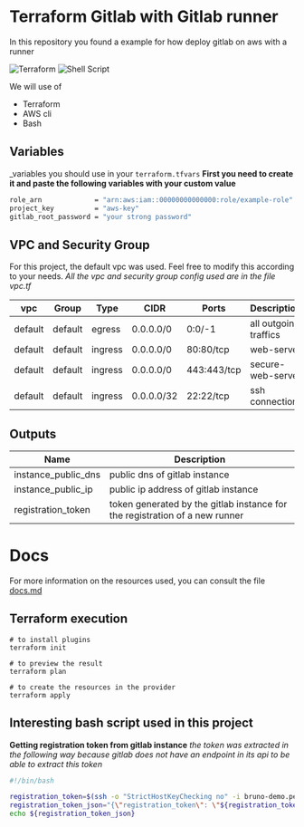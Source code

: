 # Terraform Gitlab with Gitlab runner
In this repository you found a example for how deploy gitlab on aws with a runner

![Terraform](https://img.shields.io/badge/terraform-%235835CC.svg?style=flat&logo=terraform&logoColor=white)
![Shell Script](https://img.shields.io/badge/bash_script-%23121011.svg?style=flat&logo=gnu-bash&logoColor=white)

We will use of
- Terraform
- AWS cli
- Bash

## Variables
_variables you should use in your `terraform.tfvars`
__First you need to create it and paste the following variables with your custom value__

```bash
role_arn             = "arn:aws:iam::00000000000000:role/example-role"
project_key          = "aws-key"
gitlab_root_password = "your strong password"
```

## VPC and Security Group
For this project, the default vpc was used. Feel free to modify this according to your needs.
_All the vpc and security group config used are in the file vpc.tf_

| vpc  | Group | Type | CIDR | Ports | Description |
| -----| ----- | ---- | ---- | ----- | ----------- |
| default | default | egress | 0.0.0.0/0 | 0:0/-1 | all outgoing traffics |
| default | default | ingress | 0.0.0.0/0 | 80:80/tcp | web-server | 
| default | default | ingress | 0.0.0.0/0 | 443:443/tcp | secure-web-server | 
| default | default | ingress | 0.0.0.0/32 | 22:22/tcp | ssh connection |

## Outputs
| Name | Description |
| ---- | ----------- |
| instance_public_dns | public dns of gitlab instance |
| instance_public_ip | public ip address of gitlab instance |
| registration_token | token generated by the gitlab instance for the registration of a new runner |

# Docs 
For more information on the resources used, you can consult the file [docs.md](docs.md)

## Terraform execution
```
# to install plugins
terraform init

# to preview the result
terraform plan

# to create the resources in the provider
terraform apply
```

## Interesting bash script used in this project
**Getting registration token from gitlab instance**
_the token was extracted in the following way because gitlab does not have an endpoint in its api to be able to extract this token_
```bash
#!/bin/bash

registration_token=$(ssh -o "StrictHostKeyChecking no" -i bruno-demo.pem -t ubuntu@$1 "sudo gitlab-rails runner -e production \"puts Gitlab::CurrentSettings.current_application_settings.runners_registration_token\"")
registration_token_json="{\"registration_token\": \"${registration_token}\"}"
echo ${registration_token_json}
```
